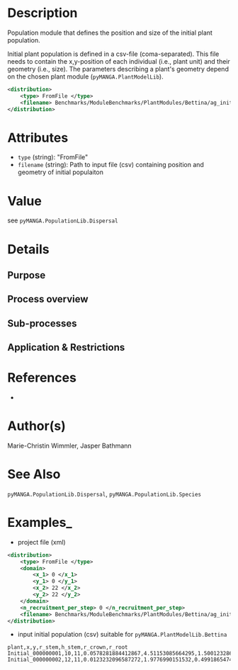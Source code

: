 # Description

Population module that defines the position and size of the initial plant population.

Initial plant population is defined in a csv-file (coma-separated).
This file needs to contain the x,y-position of each individual (i.e., plant unit) and their geometry (i.e., size).
The parameters describing a plant's geometry depend on the chosen plant module (`pyMANGA.PlantModelLib`).

```xml
<distribution>
    <type> FromFile </type>
    <filename> Benchmarks/ModuleBenchmarks/PlantModules/Bettina/ag_initial_population.csv </filename>
</distribution>
```

# Attributes

- ``type`` (string): "FromFile"
- ``filename`` (string): Path to input file (csv) containing position and geometry of initial populaiton

# Value

see ``pyMANGA.PopulationLib.Dispersal``

# Details
## Purpose

## Process overview

## Sub-processes

## Application & Restrictions


# References

-

# Author(s)

Marie-Christin Wimmler, Jasper Bathmann


# See Also

``pyMANGA.PopulationLib.Dispersal``,
``pyMANGA.PopulationLib.Species``


# Examples_

- project file (xml)
````xml
<distribution>
    <type> FromFile </type>
    <domain>
        <x_1> 0 </x_1>
        <y_1> 0 </y_1>
        <x_2> 22 </x_2>
        <y_2> 22 </y_2>
    </domain>
    <n_recruitment_per_step> 0 </n_recruitment_per_step>
    <filename> Benchmarks/ModuleBenchmarks/PlantModules/Bettina/ag_initial_population.csv </filename>
</distribution>
````

- input initial population (csv) suitable for `pyMANGA.PlantModelLib.Bettina`
````csv    
plant,x,y,r_stem,h_stem,r_crown,r_root
Initial_000000001,10,11,0.0578281884412867,4.51153085664295,1.50012328699222,0.926942149712091
Initial_000000002,12,11,0.0123232096587272,1.9776990151532,0.499186547499313,0.308854210975212
````
